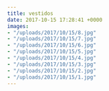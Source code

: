 ```yaml
---
title: vestidos
date: 2017-10-15 17:28:41 +0000
images:
- "/uploads/2017/10/15/8.jpg"
- "/uploads/2017/10/15/7.jpg"
- "/uploads/2017/10/15/6.jpg"
- "/uploads/2017/10/15/5.jpg"
- "/uploads/2017/10/15/4.jpg"
- "/uploads/2017/10/15/3.jpg"
- "/uploads/2017/10/15/2.jpg"
- "/uploads/2017/10/15/1.jpg"
---
```


